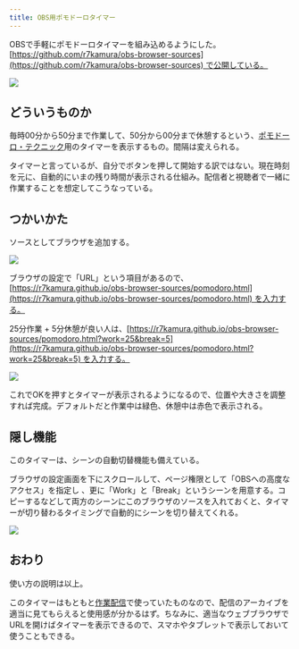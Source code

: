 ```yaml
---
title: OBS用ポモドーロタイマー
---
```

OBSで手軽にポモドーロタイマーを組み込めるようにした。[https://github.com/r7kamura/obs-browser-sources](https://github.com/r7kamura/obs-browser-sources) で公開している。

![](https://lh3.googleusercontent.com/docs/ADP-6oFfRZLDQhLZ5uzI9pqTgvR0Xy485gGak8ugAfLyDdeNyyTKh4UyMOn-4F0VD-ts7tXFTICliYYYTjwv4SvN5kGoRgUPORxlzfY29p26OsIFtFc_0pd2C8V1rgjN5D39j4HXX8lI5-dPJ_1bXYXWdOf4gX2KIHt3gpqoqap3jRXxpwfaaPO_eTlRfFqZmNeFIjx_Qg89Y9rXCUxsIx7SXU5yKiSTa3aSxUs4uFdpomI-p6TO2smWfHGyTNnHn6jKpsJqRC2RmiikuVomYxoIiW-Nd1fYN54dwef-zojqiE2o3XcEnMwvIvYY7OzCyFGz58tj92FNZT3YoTo9tWlNX6AHxrX1T_EXkeHG7E6kJpE3GLEpwBwxIE4IP3TOgCfRn16UZ0xu68gkF5rFIGYEa49vU8adQcR0ykV-iBuEWndLKtt8o906_ExmV-rsIG8veQJDl0BypHijifI-ZtvV_kMcPek7Zppk0LZv62MJu3iggcwD8cUFL1cIZPBZM2Aa7C1Tb6Yn9iAvkHKvioMFLZ416H6z4MUX9ds-ivhIkwcjNFE3fgTIMZzIwprQhOEvfQSEu1zSnXVj3iiX3zwgGTYzSxrO43E9b4G-golPY6cadrLZIKhAAre3PLS4kAE0Wm9vxfnqMOfv6Z2AvVC6n3Yo4ARh4A4QHMISDJo9mL7QaNeUbmIlb8tdv4i6YFMaDhz3meM7sJfMuU3mgdABlSu0vWrf1rkOmEyVUTFSnlO7PyioI02l2WWgvWP44WNkJvJhf2iN1Qj94XUKQhgv6lssXZShBAPhwioHWIBeVddqw1LXGNQnflMgp7ZWd3bLFIa0AQ8BXEEWBkE19hL5P3SYEfaRP4sHeZD7Le_0W7EauT9uBXEf1e5h9BilItEiQwE7uJTT5ZjA2iE1MXa0bgc8a5kqZF7V0AjThxR-XAk737HfNxunAWD9cZcfp_Hb06Viclo0mj7yOEETJKN-OTxQxSB-IM7l5i1a1eU1O61PEXQmfIr5CZqMcaCkEyLqFTE7asjj-A_KZRZ2s1uYMVhlV2ZkHXTJ7ERgigeGMr1avO4fRC-UVvErmEaksXYIJQH9ruXLl2mDp-UjZZe0-w2V49UO9b7SAn96dBvEAYKH3NCiXBG771aBxlbWKilH_WlTFqbxsULLcb5fwfR9ftej9IjXSOWKg70spevmT7qNs5q6x7SweEqAyosQ4UtkG9vrTnJnks9KwDEEcKJNWf-AiVskXkCoqFiWdT08TAoKbA5j)

どういうものか
-------

毎時00分から50分まで作業して、50分から00分まで休憩するという、[ポモドーロ・テクニック](https://ja.wikipedia.org/wiki/%E3%83%9D%E3%83%A2%E3%83%89%E3%83%BC%E3%83%AD%E3%83%BB%E3%83%86%E3%82%AF%E3%83%8B%E3%83%83%E3%82%AF)用のタイマーを表示するもの。間隔は変えられる。

タイマーと言っているが、自分でボタンを押して開始する訳ではない。現在時刻を元に、自動的にいまの残り時間が表示される仕組み。配信者と視聴者で一緒に作業することを想定してこうなっている。

つかいかた
-----

ソースとしてブラウザを追加する。

![](https://lh3.googleusercontent.com/docs/ADP-6oGDC1g77c0ExwpFq6ucTztdI9f_1G_ODclmuh2OZ082C5oJPa1mhJKR5AFftGKZ0y1dI1UkUroCCLB3xUQxRnXO7wlKbiuQsFqvi-Xb2lliQh6m9l5mXNUq_w1VjQx6xUrq4IYMKz0SsY59HNTX1FWEQ9pDRZjD9IsUYuztNu8RgZ7RMPW4Rv25s8jKWBGD0rEYuEjVMTwwlIO_AMmQDMNGYbSsltQa3feuH4nVWCrhTUA_28BISf6C9NKEl9ZQNU2MjphOMDkX-JXXOiyDvkbv2Sfaay4dRYAob-yI8X-p3aTc7GWDVVCVlkVprP-Vl_mNmOZi_WdIR0bvkftteVP_-qHyYdpwRkMRqB5nhrBzaRRsS_L6CD98fB4LSUsNaF5W42uxohFXKCNoi62F6vu0alau3j5ADihfxavywregEwwA0zVlxb6WVSP_--hXasH9J9zZaHcdjsgWYDsYx-_6Sjzdjnk5lUWol3lwDqRAb_Po_7wJKEdwBQB_FXkrpA4rLr-cKoFmqSQiLO6r1xYlFtxyKv7H90ZmWsRn2WTew2cc6VNGIW99vBCKz50YyFV54SSx5naRycCesIBIYvO6R0StjFPqv8Halpgc2OeWABn8ht8n4PbezwVKumiC4P2jSTQXpQf8fA6TA5PCTb8k1mBuPoDqWUVEx_x9RD18MiFSswLTBwXJA_uZcpnNmIOWgOVPHJxXfqq0GOyzPp2nDvfZbQ-ubhCM-TsAaNgKYnHrTGAYGlvTSWwRMt3qZ-YwI-urhIB72snFU5kdIhVlkJGW7OEdheCXxVp7URQGsbJEeRMWvAcF9N9MFftwrRnhBQsaVkdxmu2tW0d3lfJ9abY9Bx2G8oXmUmT9_V8xcUYgKqTzmFlBm9nTtistsstOmcgcHgubB7GYejUz5HluOILYf7XHfM9E1lKnQte2sZGhmsjfJlnC0DYvPouh1zAs3s-8Se7XighiJQRDLfb9Wajhc3XtJpxjWNXxp_6urUL-BR7kDWdMHHEdKoqYzzqBcCfXNoqUIGMdaEhPHk8LjeVlyAvyj-9k5ChvIk_Pv09-o557GTX6RcNj09zblK9TCUAbtvkwAI1LoiQ0SPqQUmsirMzJmFKx3pxxahRXfVA27-ech3yKYHbMniFFpV63sjrIXvFnZaPPFctPWqbQvxEaihO-peESUqdsEWC5t79j_5CgmENUQUscr9aQWluUZe9mqFtuleNjNihCACSIu0MyHwAn6VEf_f48rSJld4SN)

ブラウザの設定で「URL」という項目があるので、[https://r7kamura.github.io/obs-browser-sources/pomodoro.html](https://r7kamura.github.io/obs-browser-sources/pomodoro.html) を入力する。

25分作業 + 5分休憩が良い人は、[https://r7kamura.github.io/obs-browser-sources/pomodoro.html?work=25&break=5](https://r7kamura.github.io/obs-browser-sources/pomodoro.html?work=25&break=5) を入力する。

![](https://lh3.googleusercontent.com/docs/ADP-6oFu2TipMUHspNO74iFRPANcDmiKOc72jbF8fqmCFkHfUAsGj_y4Z8DhKWwZI3Ciw6bw_i5hnkz3DKj4Af_1KtdTUcz8_RDDRWjJVnKym3vMNOtBwVBhYOw5f61tzpA2m5-a180T5rMmHuRtivs2g91Ki9ix9pvpjdnmGQcwLOCZOlPGUdQwXVwNSaiNaQzmx_lWgP2B3AfRx3vOW11Jc0Da7Bq5Hg0DPf49F2wSP02r7yCfBjXdkbHfNghX4IqLiXnMPtR69UadKMd5KFKiv750PG84naZqith-YIuthog1-6LuXZK2nTxigVe1srFEDmxS28leiBpp8vtxL55wunvRXIvpXUQdT8261C56rsGTco5f4CdOInJ3-89W-habqpSPGCWrc2LCLse876jT7aAye_8yshqPfJZ9RlFhdFW_rqTGllsGM5Mp5byqupZ9y9N8ibpvN7ePMrEHiYFhfpmxfXNYqEJS8h9UA0ncznRkdrOZwO0hU9Phl5dPTOS129IVmh8tv8maEOftxzEIOPCgb3_rfLK6GuOG2J_ebMgDpdkiDvcZxznTTdtYu_TC1D9jZAyLoFzUPoHe3OF22pGm_C5fUcQg-J2Lij_Yvf09ldzCXNXZ4HCcJ5jq3b80yKHVlp6SbNDx5IeoZ8pSQqGKKD5rKF74IoqnbGuSOoc2oxfkYNY6vQGQITaTcQpJSvgDMeOl9mcr960zNKosaz-We0MHurLKkvQNZCaKzIuPbL5nX4I2Z5GWnmmh-Rd7GiFSp48r6x-1Kq89GriPjoR7IfmF2WA53cea7seXm1KS8_RgUKl_rOY3Fosnsuj3GRzkUPLMDFuSUNvG2nF2QtrC0uAE9WJ4Cz2igBHriDKCtGSd1y7pSckn-ce_vQcF-RpOyIQtjJay4gs8mDLVIvtZUcoRUdVsWX8K6PuteIvXm1OdWu8i2Wvlo5Pdq8DbrHG62vw_2s59IDV6JMLWQxF9ApuZixmWQ_1WKIwii19kJwIgDQ7kIz4JK8C4PUxGpZikGlXe4G4RTRAjMP5kB2RhFDUkMg3c7GqpONTt8sXAn_ZQT_xwsqGghP-AnCfh6eR6gLMKrnIcopkS7AEvdFkpl9Z4EHwHJuCJR_lZdA2A6LDXx0w7E6NURWfr85Fh1tfR7OXTaimLpi246g0pWwRrmsVC19PkVG7BKE14vTWbfX7MDJZQ7Nt-sQW6ONskAA-7Az_fPq-Azjg-4gMIfN7Hucl1L0JPz_VRwLF_jBE-DsZg)

これでOKを押すとタイマーが表示されるようになるので、位置や大きさを調整すれば完成。デフォルトだと作業中は緑色、休憩中は赤色で表示される。

隠し機能
----

このタイマーは、シーンの自動切替機能も備えている。

ブラウザの設定画面を下にスクロールして、ページ権限として「OBSへの高度なアクセス」を指定し 、更に「Work」と「Break」というシーンを用意する。コピーするなどして両方のシーンにこのブラウザのソースを入れておくと、タイマーが切り替わるタイミングで自動的にシーンを切り替えてくれる。

![](https://lh3.googleusercontent.com/docs/ADP-6oHMQptqOjI5mqIwn8qXHHctDuH_NQRdoVOg78bSAlFGRRKg8geVOrNtjhTcKiGMo-KiECSZW7dBS4ygQiySZJMx5zMt32bBlgZ-BA_RRNLTrsNeh2RrXyfeLoj_GG2_nTcj9oY6QlLUen5ON7yGW8-Yv3b5IdeZSPrLzsqsp6eqeZdPfKABr8JJIPq-EnSxxri4a4sgDZGXp8N-XYVKAkCxVhcUxXi1BEG4N6rNvkDX01MORuFsreqL3ePzo4U_NqCC9mpQ-d1K8LWK-gtyMU20Voq6KDt7vCv9IpL8IjWuserWTBunwID9n3dvky-FOR1u2MJB2gQEs3HSVgXWwR94A0dbvzJxQvdefP_60Lgf4dAB6n9PpNkSz2B6ueiWyLvvbAV3ECpG4VFeNr75esKTp-wvgkdlekBz8IVS7a_iVIaBz-P_HShNIgJBro_FrLE9hG90LHqw4KQz8JhUG56VBErzoKjOSt09fDjgk-g6tgUWp-hGqjMxohRqq_qQF6aks3DWoKWvKo7ixp257Dq1-2e2ZvwIlwU5FOnH5SRQTV8RLhsC72Hbi_29wnqWiAE2luTPS2rnB1PNmlD7Xd-fEFFlMClsZ4V1ifgfU5jEKhZ2RZZvw4oR8sAbFEbqk3Lu8jWe5eO7DcMGnQ-y1-aNBmxpp49kfAi6iXkL5WHRE8ygjZeUdMNWeyGMN4VvKb8SEDVCshgV7ozE6pqZriijeMW5s11Widg-vDS5OAsCPrZCfPpUMkzTyHtsjtus2ILpfgVleZNf365dJx4ktD30GfS_IsalV6IyM7Ixfq948WMYhMA8a-S5fmPqi_o7BRyyzAFX4OPxbr__Y4xj-y2Nsf3cGbA1MDjXy069zz0Dp-qfDDlHJK1kisHE1SyJGofWaGfh3640CwquO6QRGY2IceKE6jbJvV94QMJhWXjT8mIIGDKkO_TT0rVmaFbiBhMbtpKC3xbk-HiK2nLge6iMQvrjERyBk2Kcn0YD2exxS9BdRjVML4SSpiTKy0gFiDpCIEafKwmi6sQInFlAZdxU7bx1q7HNoJPesD0MAMyqnXORX9SrPFOEnbenGOnRr_IIVaQ9htgwSX19DS0KjXpIkxmtkYbg59b7FMVn5O59Qq_EsqHwXmG3CnpzmW-cDkbY4MUHay7GOwkpovQDpBDza16I-sLEb2ATzJknwclR1hk9YJY94yj59zCQGvxPzytdOvwSqeTeKJtoE48ceq8zrfjkVr3149ubbtlED0ZH7sH4)

おわり
---

使い方の説明は以上。

このタイマーはもともと[作業配信](https://www.youtube.com/channel/UC5s-KpSDGzxWPWNv94PnJHw)で使っていたものなので、配信のアーカイブを適当に見てもらえると使用感が分かるはず。ちなみに、適当なウェブブラウザでURLを開けばタイマーを表示できるので、スマホやタブレットで表示しておいて使うこともできる。
